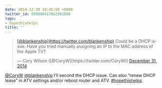 ```yaml
---
date: 2014-12-30 19:45:50 +0000
twitter_id: 550090417862361089
tags:
- hopethishelps
title: ''
---
```


<blockquote class="twitter-tweet"><p lang="en" dir="ltr"><a href="https://twitter.com/blankenship?ref_src=twsrc%5Etfw">[@blankenship](https://twitter.com/blankenship)</a> Could be a DHCP issue. Have you tried manually assigning an IP to the MAC address of the Apple TV?</p>&mdash; Cory Wilson ([@CoryW](https://twitter.com/CoryW)) <a href="https://twitter.com/CoryW/status/550085002680365056?ref_src=twsrc%5Etfw">December 31, 2014</a></blockquote>
<script async src="https://platform.twitter.com/widgets.js" charset="utf-8"></script>

[@CoryW](https://twitter.com/CoryW) [@blankenship](https://twitter.com/blankenship) I’ll second the DHCP issue. Can also “renew DHCP lease” in ATV settings and/or reboot router and ATV. [#hopethishelps](https://twitter.com/hashtag/hopethishelps)
